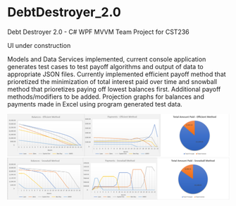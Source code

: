# DebtDestroyer_2.0
Debt Destroyer 2.0 - C# WPF MVVM Team Project for CST236

UI under construction

Models and Data Services implemented, current console application generates test cases to test payoff algorithms and output of data
to appropriate JSON files. Currently implemented efficient payoff method that prioretized the minimization of total interest paid
over time and snowball method that prioretizes paying off lowest balances first. Additional payoff methods/modifiers to be added. Projection graphs for balances and payments made in Excel using program generated test data. 

<img src="EfficientGraphs.PNG">
<img src="SnowballGraphs.PNG">
